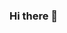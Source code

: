 ### Hi there 👋

<!--
**kerokerokohei/kerokerokohei** is a ✨ _special_ ✨ repository because its `README.md` (this file) appears on your GitHub profile.

http://github-profile-summary-cards.vercel.app/api/cards/profile-details?username={kerokerokohei}&theme={github_dark}

Here are some ideas to get you started:

- 🔭 I’m currently working on ...
- 🌱 I’m currently learning ...
- 👯 I’m looking to collaborate on ...
- 🤔 I’m looking for help with ...
- 💬 Ask me about ...
- 📫 How to reach me: ...
- 😄 Pronouns: ...
- ⚡ Fun fact: ...
-->
